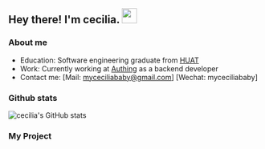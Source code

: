 ## Hey there! I'm cecilia. <img src="https://media.giphy.com/media/hvRJCLFzcasrR4ia7z/giphy.gif" width="30px">

### About me
- Education: Software engineering graduate from [HUAT](https://www.huat.edu.cn/)
- Work: Currently working at [Authing](https://www.authing.com/) as a backend developer
- Contact me: [Mail: myceciliababy@gmail.com] [Wechat: myceciliababy]

### Github stats

![cecilia's GitHub stats](https://github-readme-stats.vercel.app/api?username=myceciliababy&show_icons=true&theme=transparent)

### My Project
